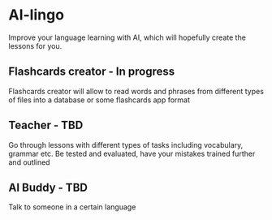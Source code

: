 # AI-lingo
Improve your language learning with AI, which will hopefully create the lessons for you. 

## Flashcards creator - In progress
Flashcards creator will allow to read words and phrases from different types of files into a database or some flashcards app format

## Teacher - TBD
Go through lessons with different types of tasks including vocabulary, grammar etc. Be tested and evaluated, have your mistakes trained further and outlined

## AI Buddy - TBD
Talk to someone in a certain language 
